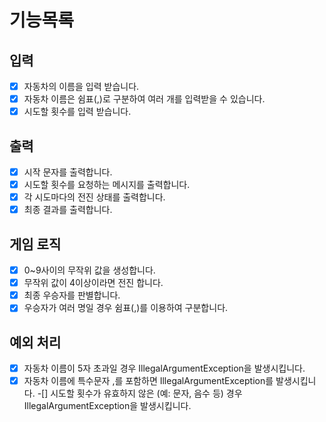 # 기능목록

## 입력
-[x] 자동차의 이름을 입력 받습니다.
-[x] 자동차 이름은 쉼표(,)로 구분하여 여러 개를 입력받을 수 있습니다.
-[x] 시도할 횟수를 입력 받습니다.

## 출력
-[x] 시작 문자를 출력합니다.
-[x] 시도할 횟수를 요청하는 메시지를 출력합니다.
-[x] 각 시도마다의 전진 상태를 출력합니다.
-[x] 최종 결과를 출력합니다.

## 게임 로직
-[x] 0~9사이의 무작위 값을 생성합니다.
-[x] 무작위 값이 4이상이라면 전진 합니다.
-[x] 최종 우승자를 판별합니다.
-[x] 우승자가 여러 명일 경우 쉼표(,)를 이용하여 구분합니다.

## 예외 처리
-[x] 자동차 이름이 5자 초과일 경우 IllegalArgumentException을 발생시킵니다.
-[x] 자동차 이름에 특수문자 ,를 포함하면 IllegalArgumentException를 발생시킵니다.
-[] 시도할 횟수가 유효하지 않은 (예: 문자, 음수 등) 경우 IllegalArgumentException을 발생시킵니다.